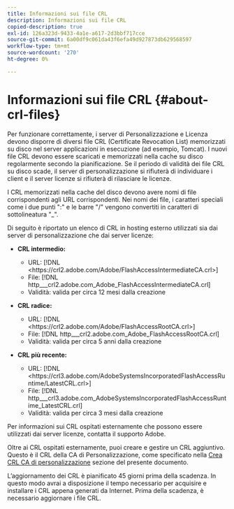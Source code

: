 ```yaml
---
title: Informazioni sui file CRL
description: Informazioni sui file CRL
copied-description: true
exl-id: 126a323d-9433-4a1e-a617-2d3bbf717cce
source-git-commit: 6a00df9c061da43f6efa49d927873db629568597
workflow-type: tm+mt
source-wordcount: '270'
ht-degree: 0%

---
```


# Informazioni sui file CRL {#about-crl-files}

Per funzionare correttamente, i server di Personalizzazione e Licenza devono disporre di diversi file CRL (Certificate Revocation List) memorizzati su disco nel server applicazioni in esecuzione (ad esempio, Tomcat). I nuovi file CRL devono essere scaricati e memorizzati nella cache su disco regolarmente secondo la pianificazione. Se il periodo di validità dei file CRL su disco scade, il server di personalizzazione si rifiuterà di individuare i client e il server licenze si rifiuterà di rilasciare le licenze.

I CRL memorizzati nella cache del disco devono avere nomi di file corrispondenti agli URL corrispondenti. Nei nomi dei file, i caratteri speciali come i due punti &quot;:&quot; e le barre &quot;/&quot; vengono convertiti in caratteri di sottolineatura &quot;_&quot;.

Di seguito è riportato un elenco di CRL in hosting esterno utilizzati sia dai server di personalizzazione che dai server licenze:

* **CRL intermedio:**

   * URL: [!DNL <ht<span></span>tps://crl2.adobe.com/Adobe/FlashAccessIntermediateCA.crl>]
   * File: [!DNL http___crl2.adobe.com_Adobe_FlashAccessIntermediateCA.crl]
   * Validità: valida per circa 12 mesi dalla creazione

* **CRL radice:**

   * URL: [!DNL <ht<span></span>tps://crl2.adobe.com/Adobe/FlashAccessRootCA.crl>]
   * File: [!DNL http___crl2.adobe.com_Adobe_FlashAccessRootCA.crl]
   * Validità: valida per circa 5 anni dalla creazione

* **CRL più recente:**

   * URL: [!DNL <ht<span></span>tps://crl3.adobe.com/AdobeSystemsIncorporatedFlashAccessRuntime/LatestCRL.crl>]
   * File: [!DNL http___crl3.adobe.com_AdobeSystemsIncorporatedFlashAccessRuntime_LatestCRL.crl]
   * Validità: valida per circa 3 mesi dalla creazione

Per informazioni sui CRL ospitati esternamente che possono essere utilizzati dai server licenze, contatta il supporto Adobe.

<!---

Commenting out because of a security vulnerability reported in Jira PSIRT-20689. 

The following are externally hosted CRLs that are used only by the License Servers:

* URL: `https://crl2.adobe.com/Adobe/FlashAccessIndividualizationCA.crl`

* File: `http___crl2.adobe.com_Adobe_FlashAccessIndividualizationCA.crl`

* Validity: Good for approximately 3 months from creation

* URL: `https://individualization-crl.primetime.adobe.com/FlashAccessIndividualizationCA.crl`

* File: `http___individualization-crl.primetime.adobe.com_FlashAccessIndividualizationCA.crl`

* Validity: Good for approximately 3 months from creation

* URL: `https://individualization-crl.s3-website-us-east-1.amazonaws.com/FlashAccessIndividualizationCA.crl`

* File: `http___individualization-crl.s3-website-us-east-1.amazonaws.com_FlashAccessIndividualizationCA.crl`

* Validity: Good for approximately 3 months from creation

--->

Oltre ai CRL ospitati esternamente, puoi creare e gestire un CRL aggiuntivo. Questo è il CRL della CA di Personalizzazione, come specificato nella [Crea CRL CA di personalizzazione](../../../on-premises-i15n-server/server-configuration-section/server-properties/create-i15n-ca-crl.md) sezione del presente documento.

L’aggiornamento dei CRL è pianificato 45 giorni prima della scadenza. In questo modo avrai a disposizione il tempo necessario per acquisire e installare i CRL appena generati da Internet. Prima della scadenza, è necessario aggiornare i file CRL.
